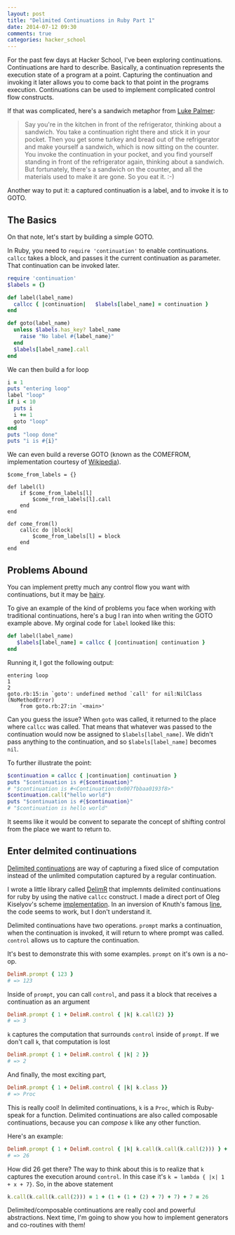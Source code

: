 ```yaml
---
layout: post
title: "Delimited Continuations in Ruby Part 1"
date: 2014-07-12 09:30
comments: true
categories: hacker_school
---
```


For the past few days at Hacker School, I've been exploring continuations. Continuations are hard to describe. Basically, a continuation represents the execution state of a program at a point. Capturing the continuation and invoking it later allows you to come back to that point in the programs execution. Continuations can be used to implement complicated control flow constructs.

If that was complicated, here's a sandwich metaphor from [Luke Palmer](https://groups.google.com/forum/#!msg/perl.perl6.language/-KFNPaLL2yE/_RzO8Fenz7AJ):

>Say you're in the kitchen in front of the refrigerator, thinking about a sandwich. You take a continuation right there and stick it in your pocket. Then you get some turkey and bread out of the refrigerator and make yourself a sandwich, which is now sitting on the counter. You invoke the continuation in your pocket, and you find yourself standing in front of the refrigerator again, thinking about a sandwich. But fortunately, there's a sandwich on the counter, and all the materials used to make it are gone. So you eat it. :-)

Another way to put it: a captured continuation is a label, and to invoke it is to GOTO.

## The Basics

On that note, let's start by building a simple GOTO.

In Ruby, you need to `require 'continuation'` to enable continuations. `callcc` takes a block, and passes it the current continuation as parameter. That continuation can be invoked later.

```ruby
require 'continuation'
$labels = {}

def label(label_name)
  callcc { |continuation|   $labels[label_name] = continuation }
end

def goto(label_name)
  unless $labels.has_key? label_name
    raise "No label #{label_name}"
  end
  $labels[label_name].call
end
```

We can then build a for loop

```ruby
i = 1
puts "entering loop"
label "loop"
if i < 10
  puts i
  i += 1
  goto "loop"
end
puts "loop done"
puts "i is #{i}"
```

We can even build a reverse GOTO (known as the COMEFROM, implementation courtesy of [Wikipedia](https://en.wikipedia.org/wiki/COMEFROM#Practical_uses)).

```
$come_from_labels = {}
 
def label(l)
    if $come_from_labels[l]
        $come_from_labels[l].call
    end
end
 
def come_from(l)
    callcc do |block|
        $come_from_labels[l] = block
    end
end
```

## Problems Abound

You can implement pretty much any control flow you want with continuations, but it may be [hairy](http://okmij.org/ftp/continuations/against-callcc.html#traps).

To give an example of the kind of problems you face when working with traditional continuations, here's a bug I ran into when writing the GOTO example above. My orginal code for `label` looked like this: 

```ruby
def label(label_name)
   $labels[label_name] = callcc { |continuation| continuation }
end
```

Running it, I got the following output:

```
entering loop
1
2
goto.rb:15:in `goto': undefined method `call' for nil:NilClass (NoMethodError)
	from goto.rb:27:in `<main>'
```

Can you guess the issue? When `goto` was called, it returned to the place where `callcc` was called. That means that whatever was passed to the continuation would now be assigned to `$labels[label_name]`. We didn't pass anything to the continuation, and so `$labels[label_name]` becomes `nil`.

To further illustrate the point:

```ruby
$continuation = callcc { |continuation| continuation }
puts "$continuation is #{$continuation}"
# "$continuation is #<Continuation:0x007fbbaa0193f8>"
$continuation.call("hello world")
puts "$continuation is #{$continuation}"
# "$continuation is hello world"
```

It seems like it would be convent to separate the concept of shifting control from the place we want to return to.

## Enter delmited continuations

[Delimited continuations](https://en.wikipedia.org/wiki/Delimited_continuation) are way of capturing a fixed slice of computation instead of the unlimited computation captured by a regular continuation.

I wrote a little library called [DelimR](https://github.com/mveytsman/delimr) that implemnts delimited continuations for ruby by using the native `callcc` construct. I made a direct port of Oleg Kiselyov's scheme [implementation](http://okmij.org/ftp/continuations/implementations.html#delimcc-scheme). In an inversion of Knuth's famous [line](http://staff.science.uva.nl/~peter/knuthnote.pdf), the code seems to work, but I don't understand it.

Delimited continuations have two operations. `prompt` marks a continuation, when the continuation is invoked, it will return to where prompt was called. `control` allows us to capture the continuation.

It's best to demonstrate this with some examples. `prompt` on it's own is a no-op.
```ruby
DelimR.prompt { 123 }
# => 123
```
Inside of `prompt`, you can call `control`, and pass it a block that receives a continuation as an argument
```ruby
DelimR.prompt { 1 + DelimR.control { |k| k.call(2) }}
# => 3
```
`k` captures the computation that surrounds `control` inside of `prompt`. If we don't call `k`, that computation is lost
```ruby
DelimR.prompt { 1 + DelimR.control { |k| 2 }}
# => 2
```
And finally, the most exciting part,
```ruby
DelimR.prompt { 1 + DelimR.control { |k| k.class }}
# => Proc
```
This is really cool! In delimited continuations, `k` is a `Proc`, which is Ruby-speak for a function. Delimited continuations are also called composable continuations, because you can *compose* `k` like any other function.

Here's an example:

```ruby
DelimR.prompt { 1 + DelimR.control { |k| k.call(k.call(k.call(2))) } + 7 }
# => 26
```

How did 26 get there? The way to think about this is to realize that `k` captures the execution around `control`. In this case it's `k = lambda { |x| 1 + x + 7}`. So, in the above statement 

```ruby
k.call(k.call(k.call(2))) = 1 + (1 + (1 + (2) + 7) + 7) + 7 = 26
```

Delimited/composable continuations are really cool and powerful abstractions. Next time, I'm going to show you how to implement generators and co-routines with them!

